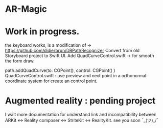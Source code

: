 # AR-Magic

# Work in progress.


the keyboard works, is a modification of -> https://github.com/didierbrun/DBPathRecognizer
Convert from old Storyboard project to Swift UI.
Add QuadCurveControl.swift -> for smooth the form draw.

path.addQuadCurve(to: CGPoint(),  control: CGPoint() )
QuadCurveControl.swift : use preview and next point in a orthonormal coordinate system for create an control point. 



# Augmented reality : pending project

I wait more documentation for understand link and incompatibility between ARKit <-> Reality composer <-> StriteKit <-> RealityKit. 
see you soon ¯\_(ツ)_/¯

